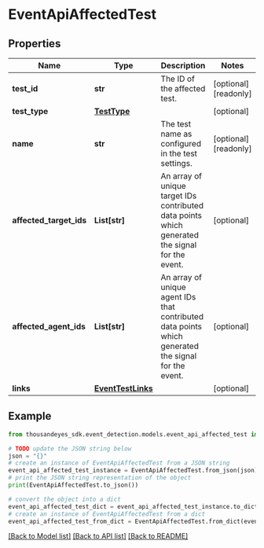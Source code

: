 # EventApiAffectedTest


## Properties

Name | Type | Description | Notes
------------ | ------------- | ------------- | -------------
**test_id** | **str** | The ID of the affected test. | [optional] [readonly] 
**test_type** | [**TestType**](TestType.md) |  | [optional] 
**name** | **str** | The test name as configured in the test settings. | [optional] [readonly] 
**affected_target_ids** | **List[str]** | An array of unique target IDs contributed data points which generated the signal for the event. | [optional] 
**affected_agent_ids** | **List[str]** | An array of unique agent IDs that contributed data points which generated the signal for the event. | [optional] 
**links** | [**EventTestLinks**](EventTestLinks.md) |  | [optional] 

## Example

```python
from thousandeyes_sdk.event_detection.models.event_api_affected_test import EventApiAffectedTest

# TODO update the JSON string below
json = "{}"
# create an instance of EventApiAffectedTest from a JSON string
event_api_affected_test_instance = EventApiAffectedTest.from_json(json)
# print the JSON string representation of the object
print(EventApiAffectedTest.to_json())

# convert the object into a dict
event_api_affected_test_dict = event_api_affected_test_instance.to_dict()
# create an instance of EventApiAffectedTest from a dict
event_api_affected_test_from_dict = EventApiAffectedTest.from_dict(event_api_affected_test_dict)
```
[[Back to Model list]](../README.md#documentation-for-models) [[Back to API list]](../README.md#documentation-for-api-endpoints) [[Back to README]](../README.md)


